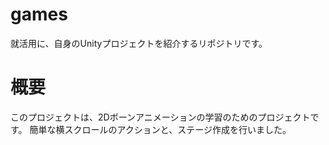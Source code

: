 # games
就活用に、自身のUnityプロジェクトを紹介するリポジトリです。

# 概要
このプロジェクトは、2Dボーンアニメーションの学習のためのプロジェクトです。
簡単な横スクロールのアクションと、ステージ作成を行いました。
